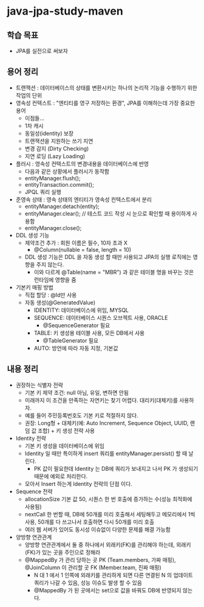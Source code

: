 # java-jpa-study-maven

## 학습 목표

- JPA를 실전으로 써보자

## 용어 정리

- 트랜잭션 : 데이터베이스의 상태를 변환시키는 하나의 논리적 기능을 수행하기 위한 작업의 단위
- 영속성 컨텍스트 : "엔티티를 영구 저장하는 환경", JPA를 이해하는데 가장 중요한 용어
    - 이점들...
    - 1차 캐시
    - 동일성(identity) 보장
    - 트랜잭션을 지원하는 쓰기 지연
    - 변경 감지 (Dirty Checking)
    - 지연 로딩 (Lazy Loading)
- 플러시 : 영속성 컨텍스트의 변경내용을 데이터베이스에 반영
    - 다음과 같은 상황에서 플러시가 동작함
    - entityManager.flush();
    - entityTransaction.commit();
    - JPQL 쿼리 실행
- 준영속 상태 : 영속 상태의 엔티티가 영속성 컨텍스트에서 분리
    - entityManager.detach(entity);
    - entityManager.clear();  // 테스트 코드 작성 시 눈으로 확인할 때 용이하게 사용함
    - entityManager.close();
- DDL 생성 기능
    - 제약조건 추가 : 회원 이름은 필수, 10자 초과 X
        - @Column(nullable = false, length = 10)
    - DDL 생성 기능은 DDL 을 자동 생성 할 때만 사용되고 JPA의 실행 로직에는 영향을 주지 않는다.
        - 이와 다르게 @Table(name = "MBR") 과 같은 테이블 명을 바꾸는 것은 런타임에 영향을 줌
- 기본키 매핑 방법
    - 직접 할당 : @Id만 사용
    - 자동 생성(@GeneratedValue)
        - IDENTITY: 데이터베이스에 위임, MYSQL
        - SEQUENCE: 데이터베이스 시퀀스 오브젝트 사용, ORACLE
            - @SequenceGenerator 필요
        - TABLE: 키 생성용 테이블 사용, 모든 DB에서 사용
            - @TableGenerator 필요
        - AUTO: 방언에 따라 자동 지정, 기본값

## 내용 정리

- 권장하는 식별자 전략
    - 기본 키 제약 조건: null 아님, 유일, 변하면 안됨
    - 미래까지 이 조건을 만족하는 자연키는 찾기 어렵다. 대리키(대체키)를 사용하자.
    - 예를 들어 주민등록번호도 기본 키로 적절하지 않다.
    - 권장: Long형 + 대체키(예: Auto Increment, Sequence Object, UUID, 랜덤 값 조합) + 키 생성 전략 사용
- Identity 전략
    - 기본 키 생성을 데이터베이스에 위임
    - Identity 일 때만 특이하게 insert 쿼리를 entityManager.persist() 할 때 날린다.
        - PK 값이 필요한데 Identity 는 DB에 쿼리가 보내지고 나서 PK 가 생성되기 때문에 예외로 처리한다.
    - 모아서 Insert 하는게 Identity 전략의 단점 이다.
- Sequence 전략
    - allocationSize 기본 값 50, 시퀀스 한 번 호출에 증가하는 수(성능 최적화에 사용됨)
    - nextCall 한 번할 때, DB에 50개를 미리 호출해서 세팅해두고 메모리에서 1씩 사용, 50개를 다 쓰고나서 호출하면 다시 50개를 미리 호출
    - 여러 웹 서버가 있어도 동시성 이슈없이 다양한 문제를 해결 가능함
- 양방향 연관관계
    - 양방향 연관관계에서 둘 중 하나에서 외래키(FK)를 관리해야 하는데, 외래키(FK)가 있는 곳을 주인으로 정해라
    - @MappedBy 가 관리 당하는 곳 PK (Team.members, 가짜 매핑), @JoinColumn 이 관리할 곳 FK (Member.team, 진짜 매핑)
        - N 대 1 에서 1 인쪽에 외래키를 관리하게 되면 다른 연결된 N 의 업데이트 쿼리가 나갈 수 있음, 성능 이슈도 발생 할 수 있음
        - @MappedBy 가 된 곳에서는 set으로 값을 바꿔도 DB에 반영되지 않는다.